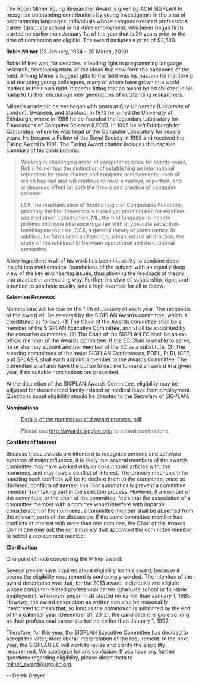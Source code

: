 The Robin Milner Young Researcher Award is given by ACM SIGPLAN to
recognize outstanding contributions by young investigators in the
area of programming languages. Individuals whose computer-related
professional career (graduate school or full-time employment,
whichever began first) started no earlier than January 1st of the
year that is 20 years prior to the time of nomination are eligible.
The award includes a prize of $2,500.

**Robin Milner** (13 January, 1934 - 20 March, 2010)

Robin Milner was, for decades, a leading light in programming
language research, developing many of the ideas that now form the
backbone of the field. Among Milner's biggest gifts to the field
was his passion for mentoring and nurturing young colleagues, many
of whom have grown into world leaders in their own right. It seems
fitting that an award be established in his name to further
encourage new generations of outstanding researchers.

Milner's academic career began with posts at City University
(University of London), Swansea, and Stanford. In 1973 he joined
the University of Edinburgh, where in 1986 he co-founded the
legendary Laboratory for Foundations of Computer Science (LFCS). In
1995 he left Edinburgh for Cambridge, where he was head of the
Computer Laboratory for several years. He became a Fellow of the
Royal Society in 1998 and received the Turing Award in 1991. The
Turing Award citation includes this capsule summary of his
contributions:

> Working in challenging areas of computer science for twenty years,
> Robin Milner has the distinction of establishing an international
> reputation for three distinct and complete achievements, each of
> which has had and will continue to have a marked, important, and
> widespread effect on both the theory and practice of computer
> science:
> 
> LCF, the mechanization of Scott's Logic of Computable Functions,
> probably the first theoretically based yet practical tool for
> machine-assisted proof construction.
> ML, the first language to include polymorphic type inference
> together with a type-safe exception-handling mechanism.
> CCS, a general theory of concurrency.
> In addition, he formulated and strongly advanced full abstraction,
> the study of the relationship between operational and denotational
> semantics.

A key ingredient in all of his work has been his ability to combine
deep insight into mathematical foundations of the subject with an
equally deep view of the key engineering issues, thus allowing the
feedback of theory into practice in an exciting way. Further, his
style of scholarship, rigor, and attention to aesthetic quality
sets a high example for all to follow.  

**Selection Processs**

Nominations will be due on the fifth of January of each year. The
recipients of the award will be selected by the SIGPLAN Awards
committee, which is constituted as follows. (1) The Chair of the
Awards committee shall be a member of the SIGPLAN Executive
Committee, and shall be appointed by the executive committee. (2)
The Chair of the SIGPLAN EC shall be an ex-officio member of the
Awards committee. If the EC Chair is unable to serve, he or she may
appoint another member of the EC as a substitute. (3) The steering
committees of the major SIGPLAN Conferences, POPL, PLDI, ICFP, and
SPLASH, shall each appoint a member to the Awards Committee. The
committee shall also have the option to decline to make an award in
a given year, if no suitable nominations are presented.
 
At the discretion of the SIGPLAN Awards Committee, eligibility may
be adjusted for documented family-related or medical leave from
employment. Questions about eligibility should be directed to the
Secretary of SIGPLAN.  

**Nominations**  

> [Details of the nomination and award process .pdf](http://drupal.sigplan.org/sites/default/files/award-nominations.pdf)

> Please use <http://awards.sigplan.org/> to submit nominations.

**Conflicts of Interest**

Because these awards are intended to recognize persons and software systems of major influence, it is likely that several members of the awards committee may have worked with, or co-authored articles with, the nominees, and may have a conflict of interest. The primary mechanism for handling such conflicts will be to declare them to the committee; once so declared, conflicts of interest shall not automatically prevent a committee member from taking part in the selection process. However, if a member of the committee, or the chair of the committee, feels that the association of a committee member with a nominee would interfere with impartial consideration of the nominees, a committee member shall be absented from the relevant parts of the discussion. If the same committee member has conflicts of interest with more than one nominee, the Chair of the Awards Committee may ask the constituency that appointed the committee member to select a replacement member.

**Clarification**

One point of note concerning the Milner award:

Several people have inquired about eligibility for this award,
because it seems the eligibility requirement is confusingly
worded.  The intention of the award description was that, for the 2013
award, individuals are eligible whose computer-related professional
career (graduate school or full-time employment, whichever began
first) started no earlier than January 1, 1993.  However, the award
description as written can also be reasonably interpreted to mean
that, so long as the *nomination* is submitted by the end of this
calendar year (December 31, 2012), the candidate is eligible so long
as their professional career started no earlier than January 1, 1992.

Therefore, for this year, the SIGPLAN Executive Committee has decided
to accept the latter, more liberal interpretation of the requirement.
In the next year, the SIGPLAN EC will work to revise and clarify the
eligibility requirement.  We apologize for any confusion.  If you have
any further questions regarding eligibility, please direct them to
milner_award@sigplan.org.

-- Derek Dreyer
